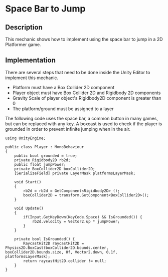 # Space Bar to Jump

## Description
This mechanic shows how to implement using the space bar to jump in a 2D Platformer game.

## Implementation
There are several steps that need to be done inside the Unity Editor to implement this mechanic.  

- Platform must have a Box Collider 2D component
- Player object must have Box Collider 2D and Rigidbody 2D components
- Gravity Scale of player object's Rigidbody2D component is greater than 0
- The platform/ground must be assigned to a layer  

The following code uses the space bar, a common button in many games, but can be replaced with any key. A boxcast is used to check if the player is grounded in order to prevent infinite jumping when in the air.

    using UnityEngine;

    public class Player : MonoBehaviour
    {
        public bool grounded = true;
        private Rigidbody2D rb2d;
        public float jumpPower;
        private BoxCollider2D boxCollider2D;
        [SerializeField] private LayerMask platformsLayerMask;

        void Start()
        {
            rb2d = rb2d = GetComponent<Rigidbody2D> ();
            boxCollider2D = transform.GetComponent<BoxCollider2D>();
        }

        void Update()
        {
            if(Input.GetKeyDown(KeyCode.Space) && IsGrounded()) {
                rb2d.velocity = Vector2.up * jumpPower;
            }
        }

        private bool IsGrounded() {
            RaycastHit2D raycastHit2D = Physics2D.BoxCast(boxCollider2D.bounds.center, boxCollider2D.bounds.size, 0f, Vector2.down, 0.1f, platformsLayerMask);
            return raycastHit2D.collider != null;
        }
    }
